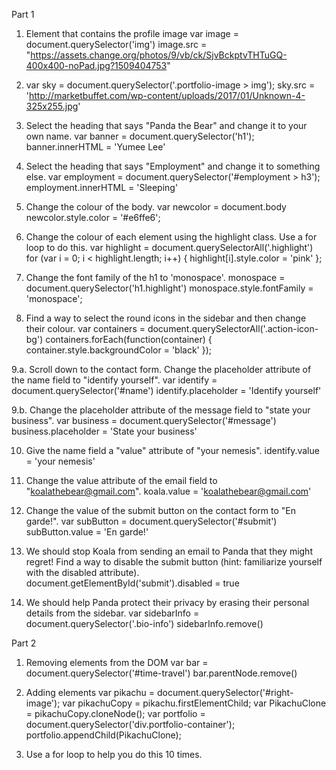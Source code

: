 Part 1
1. Element that contains the profile image
var image = document.querySelector('img')
image.src =  "https://assets.change.org/photos/9/vb/ck/SjvBckptvTHTuGQ-400x400-noPad.jpg?1509404753"

2. var sky = document.querySelector('.portfolio-image > img');
sky.src = 'http://marketbuffet.com/wp-content/uploads/2017/01/Unknown-4-325x255.jpg'

3. Select the heading that says "Panda the Bear" and change it to your own name.
var banner = document.querySelector('h1');
banner.innerHTML = 'Yumee Lee'

4. Select the heading that says "Employment" and change it to something else.
var employment = document.querySelector('#employment > h3');
employment.innerHTML = 'Sleeping'

5. Change the colour of the body.
var newcolor = document.body
newcolor.style.color = '#e6ffe6';

6. Change the colour of each element using the highlight class. Use a for loop to do this.
  var highlight = document.querySelectorAll('.highlight')
  for (var i = 0; i < highlight.length; i++) {
    highlight[i].style.color = 'pink'
  };

7. Change the font family of the h1 to 'monospace'.
  monospace = document.querySelector('h1.highlight')
  monospace.style.fontFamily = 'monospace';

8. Find a way to select the round icons in the sidebar and then change their colour.
  var containers = document.querySelectorAll('.action-icon-bg')
  containers.forEach(function(container) {
    container.style.backgroundColor = 'black'
    });

9.a. Scroll down to the contact form. Change the placeholder attribute of the name field to "identify yourself".
  var identify = document.querySelector('#name')
  identify.placeholder = 'Identify yourself'

9.b. Change the placeholder attribute of the message field to "state your business".
 var business = document.querySelector('#message')
 business.placeholder = 'State your business'

10. Give the name field a "value" attribute of "your nemesis".
  identify.value = 'your nemesis'

11. Change the value attribute of the email field to "koalathebear@gmail.com".
  koala.value = 'koalathebear@gmail.com'

12. Change the value of the submit button on the contact form to "En garde!".
  var subButton = document.querySelector('#submit')
  subButton.value = 'En garde!'

13. We should stop Koala from sending an email to Panda that they might regret! Find a way to disable the submit button (hint: familiarize yourself with the disabled attribute).
  document.getElementById('submit').disabled = true

14. We should help Panda protect their privacy by erasing their personal details from the sidebar.
var sidebarInfo = document.querySelector('.bio-info')
sidebarInfo.remove()

Part 2
1. Removing elements from the DOM
var bar = document.querySelector('#time-travel')
bar.parentNode.remove()

2.  Adding elements
var pikachu = document.querySelector('#right-image');
var pikachuCopy = pikachu.firstElementChild;
var PikachuClone = pikachuCopy.cloneNode();
var portfolio = document.querySelector('div.portfolio-container');
portfolio.appendChild(PikachuClone);

3. Use a for loop to help you do this 10 times.
